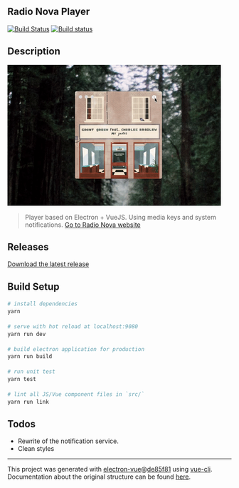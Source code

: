 ## Radio Nova Player

[![Build Status](https://travis-ci.org/romainlp/Radio-Nova.svg?branch=master)](https://travis-ci.org/romainlp/Radio-Nova)
[![Build status](https://ci.appveyor.com/api/projects/status/55jk6rbg6syiq6wr?svg=true)](https://ci.appveyor.com/project/romainlp/radio-nova)

## Description

![Radio Nova Player](https://github.com/romainlp/Radio-Nova/raw/master/static/screenshot.gif "Mac OS Screenshot")

> 
> Player based on Electron + VueJS. Using media keys and system notifications.
> [Go to Radio Nova website](http://www.nova.fr/)
>

## Releases

[Download the latest release](https://github.com/romainlp/Radio-Nova/releases/latest)

## Build Setup

``` bash
# install dependencies
yarn

# serve with hot reload at localhost:9080
yarn run dev

# build electron application for production
yarn run build

# run unit test
yarn test

# lint all JS/Vue component files in `src/`
yarn run link

```

## Todos

- Rewrite of the notification service.
- Clean styles

---

This project was generated with [electron-vue](https://github.com/SimulatedGREG/electron-vue)@[de85f81](https://github.com/SimulatedGREG/electron-vue/tree/de85f81890c01500113738bfe57bef136f9fbf52) using [vue-cli](https://github.com/vuejs/vue-cli). Documentation about the original structure can be found [here](https://simulatedgreg.gitbooks.io/electron-vue/content/index.html).

